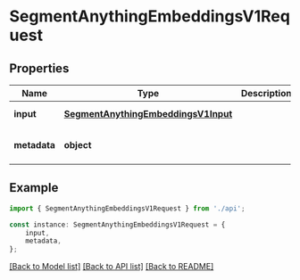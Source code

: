 # SegmentAnythingEmbeddingsV1Request


## Properties

Name | Type | Description | Notes
------------ | ------------- | ------------- | -------------
**input** | [**SegmentAnythingEmbeddingsV1Input**](SegmentAnythingEmbeddingsV1Input.md) |  | [default to undefined]
**metadata** | **object** |  | [optional] [default to undefined]

## Example

```typescript
import { SegmentAnythingEmbeddingsV1Request } from './api';

const instance: SegmentAnythingEmbeddingsV1Request = {
    input,
    metadata,
};
```

[[Back to Model list]](../README.md#documentation-for-models) [[Back to API list]](../README.md#documentation-for-api-endpoints) [[Back to README]](../README.md)
